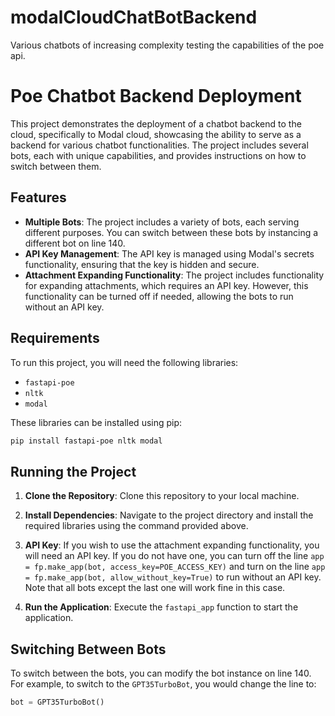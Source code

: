 # modalCloudChatBotBackend
Various chatbots of increasing complexity testing the capabilities of the poe api.

# Poe Chatbot Backend Deployment

This project demonstrates the deployment of a chatbot backend to the cloud, specifically to Modal cloud, showcasing the ability to serve as a backend for various chatbot functionalities. The project includes several bots, each with unique capabilities, and provides instructions on how to switch between them.

## Features

- **Multiple Bots**: The project includes a variety of bots, each serving different purposes. You can switch between these bots by instancing a different bot on line 140.
- **API Key Management**: The API key is managed using Modal's secrets functionality, ensuring that the key is hidden and secure.
- **Attachment Expanding Functionality**: The project includes functionality for expanding attachments, which requires an API key. However, this functionality can be turned off if needed, allowing the bots to run without an API key.

## Requirements

To run this project, you will need the following libraries:

- `fastapi-poe`
- `nltk`
- `modal`

These libraries can be installed using pip:

```bash
pip install fastapi-poe nltk modal
```

## Running the Project

1. **Clone the Repository**: Clone this repository to your local machine.

2. **Install Dependencies**: Navigate to the project directory and install the required libraries using the command provided above.

3. **API Key**: If you wish to use the attachment expanding functionality, you will need an API key. If you do not have one, you can turn off the line `app = fp.make_app(bot, access_key=POE_ACCESS_KEY)` and turn on the line `app = fp.make_app(bot, allow_without_key=True)` to run without an API key. Note that all bots except the last one will work fine in this case.

4. **Run the Application**: Execute the `fastapi_app` function to start the application.

## Switching Between Bots

To switch between the bots, you can modify the bot instance on line 140. For example, to switch to the `GPT35TurboBot`, you would change the line to:

```python
bot = GPT35TurboBot()
```
